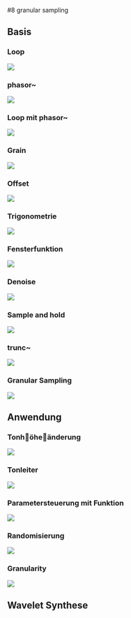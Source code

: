 #8 granular sampling

## Basis 
### Loop
![](K8/1.png)

### phasor~
![](K8/2.png)

### Loop mit phasor~
![](K8/3.png)

### Grain
![](K8/4.png)

### Offset
![](K8/5.png)

### Trigonometrie
![](K8/6.png)

### Fensterfunktion
![](K8/7.png)

### Denoise
![](K8/8.png)

### Sample and hold
![](K8/9.png)

### trunc~
![](K8/10.png)

### Granular Sampling
![](K8/11.png)

## Anwendung

### Tonh￿öhe￿änderung
 
![](K8/GRA2.png)
 
### Tonleiter
![](K8/GRA3.png)
 
### Parametersteuerung mit Funktion
![](K8/GRA4.png)

### Randomisierung
![](K8/GRA5.png)
 
### Granularity
![](K8/GRA6.png)

## Wavelet Synthese

